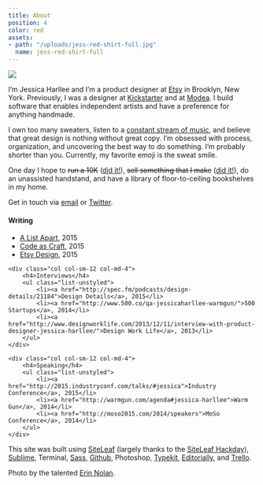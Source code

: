```yaml
---
title: About
position: 4
color: red
assets:
- path: "/uploads/jess-red-shirt-full.jpg"
  name: jess-red-shirt-full
---
```


<div class="ml-md-n4 mr-md-n4 mb-sm-4">
	<img src="/uploads/jess-red-shirt-full.jpg">
</div>

I’m Jessica Harllee and I’m a product designer at [Etsy](https://www.etsy.com/people/harllee) in Brooklyn, New York. Previously, I was a designer at [Kickstarter](http://www.kickstarter.com/profile/harllee) and at [Modea](http://www.modea.com). I build software that enables independent artists and have a preference for anything handmade.

I own too many sweaters, listen to a [constant stream of music](https://open.spotify.com/user/jessicaharllee), and believe that great design is nothing without great copy. I’m obsessed with process, organization, and uncovering the best way to do something. I’m probably shorter than you. Currently, my favorite emoji is the sweat smile.

One day I hope to ~~run a 10K~~ ([did it!](http://jessicaharllee.com/notes/balance)), ~~sell something that I make~~ ([did it!](http://jessicaharllee.com/notes/emoji-embroidery-a-post-mortem/)), do an unassisted handstand, and have a library of floor-to-ceiling bookshelves in my home.

Get in touch via [email](mailto:jessica.harllee@gmail.com) or [Twitter](http://twitter.com/harllee).


<div class="col-group mt-sm-2 mt-md-4 mb-sm-2 mb-md-4">
	<div class="col col-sm-12 col-md-4">
		<h4>Writing</h4>
		<ul class="list-unstyled">
			<li><a href="http://alistapart.com/article/sharing-our-work-testing-feedback-in-design">A List Apart</a>, 2015</li>
			<li><a href="https://codeascraft.com/2015/02/05/rebuilding-the-foundation-of-etsy-seller-tools/">Code as Craft</a>, 2015</li>
			<li><a href="http://etsydesign.com/news/improving-our-seller-onboarding/">Etsy Design</a>, 2015</li>
		</ul>
	</div>

	<div class="col col-sm-12 col-md-4">
		<h4>Interviews</h4>
		<ul class="list-unstyled">
			<li><a href="http://spec.fm/podcasts/design-details/21184">Design Details</a>, 2015</li>
			<li><a href="http://www.500.co/qa-jessicaharllee-warmgun/">500 Startups</a>, 2014</li>
			<li><a href="http://www.designworklife.com/2013/12/11/interview-with-product-designer-jessica-harllee/">Design Work Life</a>, 2013</li>
		</ul>
	</div>

	<div class="col col-sm-12 col-md-4">
		<h4>Speaking</h4>
		<ul class="list-unstyled">
			<li><a href="http://2015.industryconf.com/talks/#jessica">Industry Conference</a>, 2015</li>
			<li><a href="http://warmgun.com/agenda#jessica-harllee">Warm Gun</a>, 2014</li>
			<li><a href="http://moso2015.com/2014/speakers">MoSo Conference</a>, 2014</li>
		</ul>
	</div>
</div>


This site was built using [SiteLeaf](http://siteleaf.com) (largely thanks to the [SiteLeaf Hackday](http://jessicaharllee.com/notes/a-redesign-with-siteleaf)), [Sublime](http://www.sublimetext.com), Terminal, [Sass](http://sass-lang.com), [Github](https://github.com/harllee), Photoshop, [Typekit](http://typekit.com), [Editorially](http://editorially.com), and [Trello](https://trello.com).

Photo by the talented [Erin Nolan](http://www.madebyeno.com).
